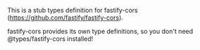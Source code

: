 This is a stub types definition for fastify-cors (https://github.com/fastify/fastify-cors).

fastify-cors provides its own type definitions, so you don't need @types/fastify-cors installed!